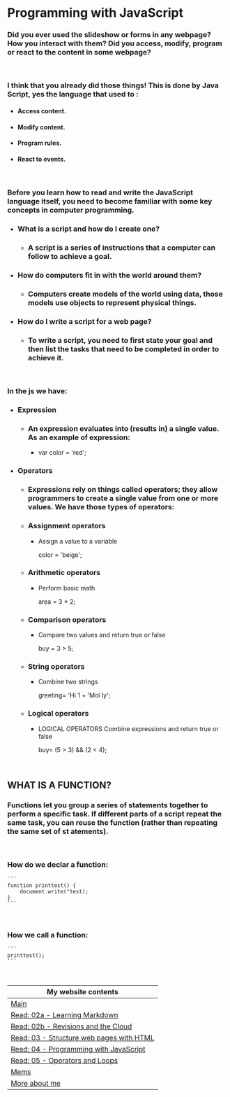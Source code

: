 
# Programming with JavaScript
### Did you ever used the slideshow or forms in any webpage? How you interact with them? Did you access, modify, program or react to the content in some webpage?
<br>

### I think that you already did those things! This is done by Java Script, yes the language that used to :
- #### Access content.
- #### Modify content.
- #### Program rules.
- #### React to events.
<br>

### Before you learn how to read and write the JavaScript language itself, you need to become familiar with some key concepts in computer programming.  
- ### What is a script and how do I create one?
    - ### **A script** is a series of instructions that a computer can follow to achieve a goal.

- ### How do computers fit in with the world around them?
    - ### Computers create models of the world using data, those models use objects to represent physical things.
- ### How do I write a script for a web page?
    - ### To write a script, you need to first state your goal and then list the tasks that need to be completed in order to achieve it.

<br>

### In the js we have:
- ### **Expression**
    - ### An expression evaluates into (results in) a single value. As an example of expression:
        - var color = 'red';
- ### **Operators**
    - ### Expressions rely on things called **operators**; they allow programmers to create a single value from one or more values. We have those types of operators: 
    - ### Assignment operators
        - Assign a value to a variable

            color = 'beige';
    - ### Arithmetic operators
        - Perform basic math

            area = 3 * 2;
    - ### Comparison operators
        - Compare two values and return true or false

            buy = 3 > 5;
    - ### String operators
        - Combine two strings

           greeting= 'Hi 1 + 'Mol ly';

    - ### Logical operators
        - LOGICAL OPERATORS Combine expressions and return true or false
        
            buy= (5 > 3) && (2 < 4);

<br>

## WHAT IS A FUNCTION?
### Functions let you group a series of statements together to perform a specific task. If different parts of a script repeat the same task, you can reuse the function (rather than repeating the same set of st atements).
<br>

### How do we declar a function:
    ```
    function printtest() {
        document.write("test);
    }
    ```

<br>

### How we call a function:
    ```
    printtest();
    ```

<br>

My website contents|
------------ | 
[Main](https://shadykh.github.io/reading-notes/) | 
[Read: 02a - Learning Markdown](./Read-02a) |
[Read: 02b - Revisions and the Cloud](./Read-02b) |
[Read: 03 - Structure web pages with HTML](Read-03) |
[Read: 04 - Programming with JavaScript](Read-04) |
[Read: 05 - Operators and Loops](Read-05) |
[Mems](./mems) |
[More about me](./aboutme) | 

<br>
